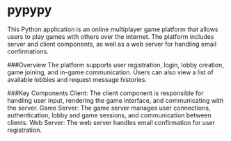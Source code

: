 # pypypy
 
This Python application is an online multiplayer game platform that allows users to play games with others over the internet. The platform includes server and client components, as well as a web server for handling email confirmations.

###Overview
The platform supports user registration, login, lobby creation, game joining, and in-game communication. Users can also view a list of available lobbies and request message histories.

###Key Components
Client: The client component is responsible for handling user input, rendering the game interface, and communicating with the server.
Game Server: The game server manages user connections, authentication, lobby and game sessions, and communication between clients.
Web Server: The web server handles email confirmation for user registration.